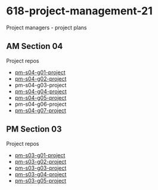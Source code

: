 # 618-project-management-21

Project managers - project plans

## AM Section 04

Project repos

- [pm-s04-g01-project](https://github.com/KarepeN/pm-s04-g01-project)
- [pm-s04-g02-project](https://github.com/harshakurra123/pm-s04-g02-project)
- pm-s04-g03-project
- [pm-s04-g04-project](https://github.com/pramod096/pm-s04-g04-project)
- [pm-s04-g05-project](https://github.com/kvohra93/pm-s04-g05-project)
- pm-s04-g06-project
- [pm-s04-g07-project](https://github.com/Rohitreddz/pm-s04-g07-project)

## PM Section 03

Project repos

- [pm-s03-g01-project](https://github.com/giridhar196/pm-s03-g01-project)
- [pm-s03-g02-project](https://github.com/akhilmallepally/pm-s03-g02-project)
- [pm-s03-g03-project](https://github.com/VenkatGadde9999/pm-s03-g03-project)
- [pm-s03-g04-project](https://github.com/saimanideepallu/pm-s03-g04-project)
- [pm-s03-g05-project](https://github.com/GUNDAANUTEJ/pm-s03-g05-project)
